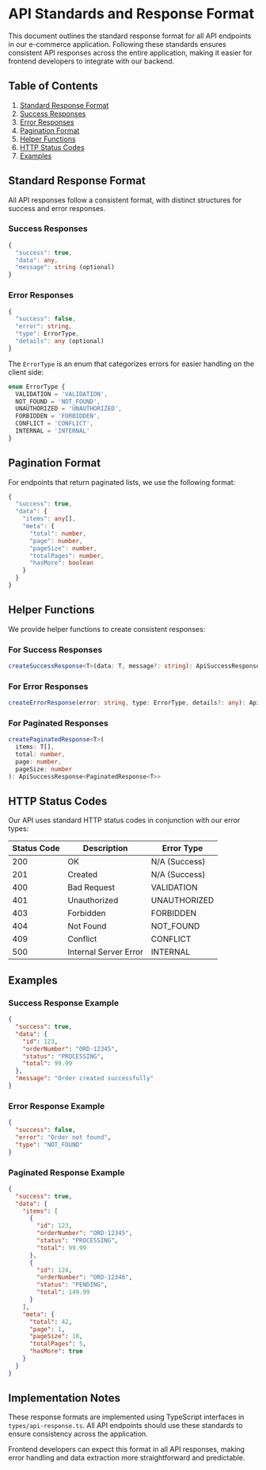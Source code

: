 # API Standards and Response Format

This document outlines the standard response format for all API endpoints in our e-commerce application. Following these standards ensures consistent API responses across the entire application, making it easier for frontend developers to integrate with our backend.

## Table of Contents

1. [Standard Response Format](#standard-response-format)
2. [Success Responses](#success-responses)
3. [Error Responses](#error-responses)
4. [Pagination Format](#pagination-format)
5. [Helper Functions](#helper-functions)
6. [HTTP Status Codes](#http-status-codes)
7. [Examples](#examples)

## Standard Response Format

All API responses follow a consistent format, with distinct structures for success and error responses.

### Success Responses

```typescript
{
  "success": true,
  "data": any,
  "message": string (optional)
}
```

### Error Responses

```typescript
{
  "success": false,
  "error": string,
  "type": ErrorType,
  "details": any (optional)
}
```

The `ErrorType` is an enum that categorizes errors for easier handling on the client side:

```typescript
enum ErrorType {
  VALIDATION = 'VALIDATION',
  NOT_FOUND = 'NOT_FOUND',
  UNAUTHORIZED = 'UNAUTHORIZED',
  FORBIDDEN = 'FORBIDDEN',
  CONFLICT = 'CONFLICT',
  INTERNAL = 'INTERNAL'
}
```

## Pagination Format

For endpoints that return paginated lists, we use the following format:

```typescript
{
  "success": true,
  "data": {
    "items": any[],
    "meta": {
      "total": number,
      "page": number,
      "pageSize": number,
      "totalPages": number,
      "hasMore": boolean
    }
  }
}
```

## Helper Functions

We provide helper functions to create consistent responses:

### For Success Responses

```typescript
createSuccessResponse<T>(data: T, message?: string): ApiSuccessResponse<T>
```

### For Error Responses

```typescript
createErrorResponse(error: string, type: ErrorType, details?: any): ApiErrorResponse
```

### For Paginated Responses

```typescript
createPaginatedResponse<T>(
  items: T[],
  total: number,
  page: number,
  pageSize: number
): ApiSuccessResponse<PaginatedResponse<T>>
```

## HTTP Status Codes

Our API uses standard HTTP status codes in conjunction with our error types:

| Status Code | Description | Error Type |
|-------------|-------------|------------|
| 200 | OK | N/A (Success) |
| 201 | Created | N/A (Success) |
| 400 | Bad Request | VALIDATION |
| 401 | Unauthorized | UNAUTHORIZED |
| 403 | Forbidden | FORBIDDEN |
| 404 | Not Found | NOT_FOUND |
| 409 | Conflict | CONFLICT |
| 500 | Internal Server Error | INTERNAL |

## Examples

### Success Response Example

```json
{
  "success": true,
  "data": {
    "id": 123,
    "orderNumber": "ORD-12345",
    "status": "PROCESSING",
    "total": 99.99
  },
  "message": "Order created successfully"
}
```

### Error Response Example

```json
{
  "success": false,
  "error": "Order not found",
  "type": "NOT_FOUND"
}
```

### Paginated Response Example

```json
{
  "success": true,
  "data": {
    "items": [
      {
        "id": 123,
        "orderNumber": "ORD-12345",
        "status": "PROCESSING",
        "total": 99.99
      },
      {
        "id": 124,
        "orderNumber": "ORD-12346",
        "status": "PENDING",
        "total": 149.99
      }
    ],
    "meta": {
      "total": 42,
      "page": 1,
      "pageSize": 10,
      "totalPages": 5,
      "hasMore": true
    }
  }
}
```

## Implementation Notes

These response formats are implemented using TypeScript interfaces in `types/api-response.ts`. All API endpoints should use these standards to ensure consistency across the application.

Frontend developers can expect this format in all API responses, making error handling and data extraction more straightforward and predictable. 
